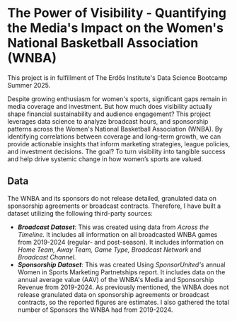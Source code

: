 # The Power of Visibility - Quantifying the Media's Impact on the Women's National Basketball Association (WNBA)

This project is in fulfillment of The Erdős Institute's Data Science Bootcamp Summer 2025.

Despite growing enthusiasm for women's sports, significant gaps remain in media coverage and investment. But how much does visibility actually shape financial sustainability and audience engagement? This project leverages data science to analyze broadcast hours, and sponsorship patterns across the Women's National Basketball Association (WNBA). By identifying correlations between coverage and long-term growth, we can provide actionable insights that inform marketing strategies, league policies, and investment decisions. The goal? To turn visibility into tangible success and help drive systemic change in how women’s sports are valued.

## Data

The WNBA and its sponsors do not release detailed, granulated data on sponsorship agreements or broadcast contracts. Therefore, I have built a dataset utilizing the following third-party sources:

- ***Broadcast Dataset***: This was created using data from *Across the Timeline.* It includes all information on all broadcasted WNBA games from 2019-2024 (regular- and post-season). It includes information on *Home Team,* *Away Team,* *Game Type,* *Broadcast Network* and *Broadcast Channel.*
- ***Sponsorship Dataset***: This was created Using *SponsorUnited's* annual Women in Sports Marketing Partnetships report. It includes data on the annual average value (AAV) of the WNBA's Media and Sponsorship Revenue from 2019-2024. As previously mentioned, the WNBA does not release granulated data on sponsorship agreements or broadcast contracts, so the reported figures are estimates. I also gathered the total number of Sponsors the WNBA had from 2019-2024.
